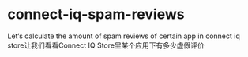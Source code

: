 # connect-iq-spam-reviews
Let‘s calculate the amount of spam reviews of certain app in connect iq store让我们看看Connect IQ Store里某个应用下有多少虚假评价
